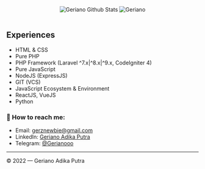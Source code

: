 <div align="center">
  <img src="https://github-readme-stats.vercel.app/api?username=Geriano&show_icons=true&theme=dracula" alt="Geriano Github Stats">
  <img src="https://github-readme-stats.vercel.app/api/top-langs/?username=Geriano&theme=blue-green" alt="Geriano" />
</div>
<br>

## Experiences
- HTML & CSS
- Pure PHP
- PHP Framework (Laravel ^7.x|^8.x|^9.x, CodeIgniter 4)
- Pure JavaScript
- NodeJS (ExpressJS)
- GIT (VCS)
- JavaScript Ecosystem & Environment
- ReactJS, VueJS
- Python

### 🚀 How to reach me:
- Email: [gerznewbie@gmail.com](mailto:gerznewbie@gmail.com)
- LinkedIn: [Geriano Adika Putra](https://www.linkedin.com/in/geriano-a-957697206)
- Telegram: [@Gerianooo](https://t.me/Gerianooo)

---

© 2022 — Geriano Adika Putra

